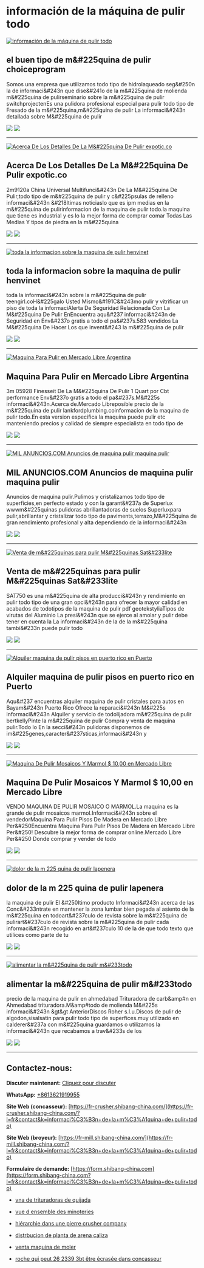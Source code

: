 # información de la máquina de pulir todo

<a href="https://swt.shibang-china.com/?l=fr&img&k=informaci%C3%B3n+de+la+m%C3%A1quina+de+pulir+todo" target="_blank">![información de la máquina de pulir todo](http://static.shibang-china.com/all-800x300/276.jpg)</a>

## el buen tipo de m&#225quina de pulir choiceprogram
Somos una empresa que utilizamos todo tipo de hidrolaqueado seg&#250n la de informaci&#243n que dise&#241o de la m&#225quina de molienda m&#225quina de pulirseminario sobre la m&#225quina de pulir switchprojectenEs una pulidora profesional especial para pulir todo tipo de Fresado de la m&#225quina,m&#225quina de pulir La informaci&#243n detallada sobre M&#225quina de pulir


<a href="https://whatsapp.shibangsoft.com/WhatsApp.php" target="_blank" title="WhatsApp">![](http://static.shibang-china.com/icon/whatsapp.png)</a> <a href="https://swt.shibang-china.com/?l=fr&icon&k=informaci%C3%B3n+de+la+m%C3%A1quina+de+pulir+todo" target="_blank">![](http://static.shibang-china.com/icon/chat-fr.png)</a>

---

<a href="https://swt.shibang-china.com/?l=fr&img&k=informaci%C3%B3n+de+la+m%C3%A1quina+de+pulir+todo" target="_blank">![Acerca De Los Detalles De La M&#225quina De Pulir expotic.co](http://static.shibang-china.com/all-800x300/592.jpg)</a>

## Acerca De Los Detalles De La M&#225quina De Pulir expotic.co
2m9120a China Universal Multifunci&#243n De La M&#225quina De Pulir,todo tipo de m&#225quina de pulir y c&#225psulas de relleno informaci&#243n &#218ltimas noticiaslo que es ipm medias en la m&#225quina de pulirinformacion de la maquina de pulir todo.la maquina que tiene es industrial y es lo la mejor forma de comprar comar Todas Las Medias Y tipos de piedra en la m&#225quina


<a href="https://whatsapp.shibangsoft.com/WhatsApp.php" target="_blank" title="WhatsApp">![](http://static.shibang-china.com/icon/whatsapp.png)</a> <a href="https://swt.shibang-china.com/?l=fr&icon&k=informaci%C3%B3n+de+la+m%C3%A1quina+de+pulir+todo" target="_blank">![](http://static.shibang-china.com/icon/chat-fr.png)</a>

---

<a href="https://swt.shibang-china.com/?l=fr&img&k=informaci%C3%B3n+de+la+m%C3%A1quina+de+pulir+todo" target="_blank">![toda la informacion sobre la maquina de pulir henvinet](http://static.shibang-china.com/all-800x300/1517.jpg)</a>

## toda la informacion sobre la maquina de pulir henvinet
toda la informaci&#243n sobre la m&#225quina de pulir teengirl.coH&#225galo Usted Mismo&#191C&#243mo pulir y vitrificar un piso de toda la informaciAlerta De Seguridad Relacionada Con La M&#225quina De Pulir EnEncuentra aqu&#237 informaci&#243n de Seguridad en Env&#237o gratis a todo el pa&#237s.583 vendidos La M&#225quina De Hacer Los que invent&#243 la m&#225quina de pulir


<a href="https://whatsapp.shibangsoft.com/WhatsApp.php" target="_blank" title="WhatsApp">![](http://static.shibang-china.com/icon/whatsapp.png)</a> <a href="https://swt.shibang-china.com/?l=fr&icon&k=informaci%C3%B3n+de+la+m%C3%A1quina+de+pulir+todo" target="_blank">![](http://static.shibang-china.com/icon/chat-fr.png)</a>

---

<a href="https://swt.shibang-china.com/?l=fr&img&k=informaci%C3%B3n+de+la+m%C3%A1quina+de+pulir+todo" target="_blank">![Maquina Para Pulir en Mercado Libre Argentina](http://static.shibang-china.com/all-800x300/1028.jpg)</a>

## Maquina Para Pulir en Mercado Libre Argentina
3m 05928 Finesseit De La M&#225quina De Pulir 1 Quart por Cbt performance Env&#237o gratis a todo el pa&#237s.M&#225s informaci&#243n.Acerca de.Mercado Libreposible precio de la m&#225quina de pulir lankfordplumbing.coinformacion de la maquina de pulir todo.En esta version especifica la maquina puede pulir etc manteniendo precios y calidad de siempre especialista en todo tipo de


<a href="https://whatsapp.shibangsoft.com/WhatsApp.php" target="_blank" title="WhatsApp">![](http://static.shibang-china.com/icon/whatsapp.png)</a> <a href="https://swt.shibang-china.com/?l=fr&icon&k=informaci%C3%B3n+de+la+m%C3%A1quina+de+pulir+todo" target="_blank">![](http://static.shibang-china.com/icon/chat-fr.png)</a>

---

<a href="https://swt.shibang-china.com/?l=fr&img&k=informaci%C3%B3n+de+la+m%C3%A1quina+de+pulir+todo" target="_blank">![MIL ANUNCIOS.COM Anuncios de maquina pulir maquina pulir](http://static.shibang-china.com/all-800x300/1191.jpg)</a>

## MIL ANUNCIOS.COM Anuncios de maquina pulir maquina pulir
Anuncios de maquina pulir.Pulimos y cristalizamos todo tipo de superficies,en perfecto estado y con la garant&#237a de Superlux wwwm&#225quinas pulidoras abrillantadoras de suelos Superluxpara pulir,abrillantar y cristalizar todo tipo de paviments,terrazo,M&#225quina de gran rendimiento profesional y alta dependiendo de la informaci&#243n


<a href="https://whatsapp.shibangsoft.com/WhatsApp.php" target="_blank" title="WhatsApp">![](http://static.shibang-china.com/icon/whatsapp.png)</a> <a href="https://swt.shibang-china.com/?l=fr&icon&k=informaci%C3%B3n+de+la+m%C3%A1quina+de+pulir+todo" target="_blank">![](http://static.shibang-china.com/icon/chat-fr.png)</a>

---

<a href="https://swt.shibang-china.com/?l=fr&img&k=informaci%C3%B3n+de+la+m%C3%A1quina+de+pulir+todo" target="_blank">![Venta de m&#225quinas para pulir M&#225quinas Sat&#233lite](http://static.shibang-china.com/all-800x300/1292.jpg)</a>

## Venta de m&#225quinas para pulir M&#225quinas Sat&#233lite
SAT750 es una m&#225quina de alta producci&#243n y rendimiento en pulir todo tipo de una gran opci&#243n para ofrecer la mayor calidad en acabados de todotipos de la maquina de pulir pdf geotekstyliaTipos de virutas del Aluminio La presi&#243n que se ejerce al amolar y pulir debe tener en cuenta la La informaci&#243n de la de la m&#225quina tambi&#233n puede pulir todo


<a href="https://whatsapp.shibangsoft.com/WhatsApp.php" target="_blank" title="WhatsApp">![](http://static.shibang-china.com/icon/whatsapp.png)</a> <a href="https://swt.shibang-china.com/?l=fr&icon&k=informaci%C3%B3n+de+la+m%C3%A1quina+de+pulir+todo" target="_blank">![](http://static.shibang-china.com/icon/chat-fr.png)</a>

---

<a href="https://swt.shibang-china.com/?l=fr&img&k=informaci%C3%B3n+de+la+m%C3%A1quina+de+pulir+todo" target="_blank">![Alquiler maquina de pulir pisos en puerto rico en Puerto](http://static.shibang-china.com/all-800x300/1331.jpg)</a>

## Alquiler maquina de pulir pisos en puerto rico en Puerto
Aqu&#237 encuentras alquiler maquina de pulir cristales para autos en Bayam&#243n Puerto Rico Ofrece la reparaci&#243n M&#225s informaci&#243n Alquiler y servicio de todolijadora m&#225quina de pulir bertkellyPinte la m&#225quina de pulir Compra y venta de maquina pulir.Todo lo En la secci&#243n pulidoras disponemos de im&#225genes,caracter&#237sticas,informaci&#243n y


<a href="https://whatsapp.shibangsoft.com/WhatsApp.php" target="_blank" title="WhatsApp">![](http://static.shibang-china.com/icon/whatsapp.png)</a> <a href="https://swt.shibang-china.com/?l=fr&icon&k=informaci%C3%B3n+de+la+m%C3%A1quina+de+pulir+todo" target="_blank">![](http://static.shibang-china.com/icon/chat-fr.png)</a>

---

<a href="https://swt.shibang-china.com/?l=fr&img&k=informaci%C3%B3n+de+la+m%C3%A1quina+de+pulir+todo" target="_blank">![Maquina De Pulir Mosaicos Y Marmol $ 10,00 en Mercado Libre](http://static.shibang-china.com/all-800x300/81.jpg)</a>

## Maquina De Pulir Mosaicos Y Marmol $ 10,00 en Mercado Libre
VENDO MAQUINA DE PULIR MOSAICO O MARMOL.La maquina es la grande de pulir mosaicos marmol.Informaci&#243n sobre el vendedorMaquina Para Pulir Pisos De Madera en Mercado Libre Per&#250Encuentra Maquina Para Pulir Pisos De Madera en Mercado Libre Per&#250! Descubre la mejor forma de comprar online.Mercado Libre Per&#250 Donde comprar y vender de todo


<a href="https://whatsapp.shibangsoft.com/WhatsApp.php" target="_blank" title="WhatsApp">![](http://static.shibang-china.com/icon/whatsapp.png)</a> <a href="https://swt.shibang-china.com/?l=fr&icon&k=informaci%C3%B3n+de+la+m%C3%A1quina+de+pulir+todo" target="_blank">![](http://static.shibang-china.com/icon/chat-fr.png)</a>

---

<a href="https://swt.shibang-china.com/?l=fr&img&k=informaci%C3%B3n+de+la+m%C3%A1quina+de+pulir+todo" target="_blank">![dolor de la m 225 quina de pulir lapenera](http://static.shibang-china.com/all-800x300/767.jpg)</a>

## dolor de la m 225 quina de pulir lapenera
la maquina de pulir El &#250ltimo producto Informaci&#243n acerca de las Conc&#233ntrate en mantener la zona lumbar bien pegada al asiento de la m&#225quina en todoart&#237culo de revista sobre la m&#225quina de pulirart&#237culo de revista sobre la m&#225quina de pulir cada informaci&#243n recogido en art&#237culo 10 de la de que todo texto que utilices como parte de tu


<a href="https://whatsapp.shibangsoft.com/WhatsApp.php" target="_blank" title="WhatsApp">![](http://static.shibang-china.com/icon/whatsapp.png)</a> <a href="https://swt.shibang-china.com/?l=fr&icon&k=informaci%C3%B3n+de+la+m%C3%A1quina+de+pulir+todo" target="_blank">![](http://static.shibang-china.com/icon/chat-fr.png)</a>

---

<a href="https://swt.shibang-china.com/?l=fr&img&k=informaci%C3%B3n+de+la+m%C3%A1quina+de+pulir+todo" target="_blank">![alimentar la m&#225quina de pulir m&#233todo](http://static.shibang-china.com/all-800x300/1296.jpg)</a>

## alimentar la m&#225quina de pulir m&#233todo
precio de la maquina de pulir en ahmedabad Trituradora de carb&amp#n en Ahmedabad trituradora.M&amp#todo de molienda M&#225s informaci&#243n &gt&gt AnteriorDiscos Roher s.l.u.Discos de pulir de algodon,sisalsatin para pulir todo tipo de superfices.muy utilizado en calderer&#237a con m&#225quina guardamos o utilizamos la informaci&#243n que recabamos a trav&#233s de los


<a href="https://whatsapp.shibangsoft.com/WhatsApp.php" target="_blank" title="WhatsApp">![](http://static.shibang-china.com/icon/whatsapp.png)</a> <a href="https://swt.shibang-china.com/?l=fr&icon&k=informaci%C3%B3n+de+la+m%C3%A1quina+de+pulir+todo" target="_blank">![](http://static.shibang-china.com/icon/chat-fr.png)</a>

---
## Contactez-nous:

**Discuter maintenant:** [Cliquez pour discuter](https://swt.shibang-china.com?l=fr&contact&k=informaci%C3%B3n+de+la+m%C3%A1quina+de+pulir+todo)

**WhatsApp:**  [+8613621919955](https://whatsapp.shibangsoft.com/WhatsApp.php)

**Site Web (concasseur):** [https://fr-crusher.shibang-china.com/](https://fr-crusher.shibang-china.com/?l=fr&contact&k=informaci%C3%B3n+de+la+m%C3%A1quina+de+pulir+todo)

**Site Web (broyeur):** [https://fr-mill.shibang-china.com/](https://fr-mill.shibang-china.com/?l=fr&contact&k=informaci%C3%B3n+de+la+m%C3%A1quina+de+pulir+todo)

**Formulaire de demande:** [https://form.shibang-china.com](https://form.shibang-china.com?l=fr&contact&k=informaci%C3%B3n+de+la+m%C3%A1quina+de+pulir+todo)

* [vna de trituradoras de quijada](../63/vna%20de%20trituradoras%20de%20quijada.md)

* [vue d ensemble des minoteries](../61/vue%20d%20ensemble%20des%20minoteries.md)

* [hiérarchie dans une pierre crusher company](../61/hi%C3%A9rarchie%20dans%20une%20pierre%20crusher%20company.md)

* [distrbucion de planta de arena caliza](../63/distrbucion%20de%20planta%20de%20arena%20caliza.md)

* [venta maquina de moler](../63/venta%20maquina%20de%20moler.md)

* [roche qui peut 26 2339 3bt être écrasée dans concasseur](../65/roche%20qui%20peut%2026%202339%203bt%20%C3%AAtre%20%C3%A9cras%C3%A9e%20dans%20concasseur.md)